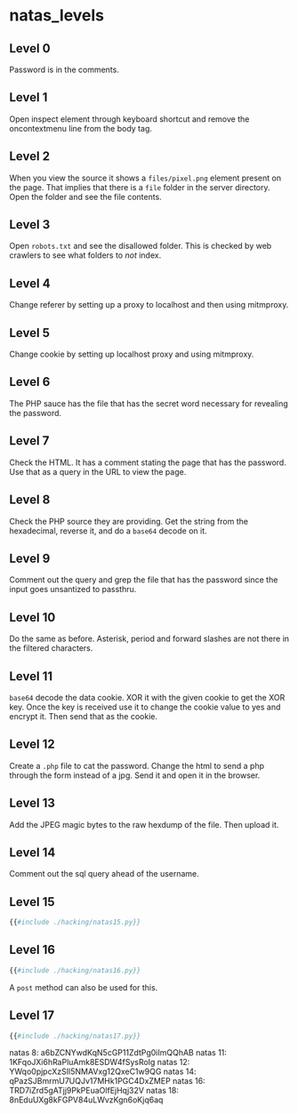 # natas_levels

## Level 0

Password is in the comments.

## Level 1

Open inspect element through keyboard shortcut and remove the oncontextmenu line from the body tag.

## Level 2

When you view the source it shows a `files/pixel.png` element present on the page. That implies that there is a `file` folder in the server directory. Open the folder and see the file contents.

## Level 3

Open `robots.txt` and see the disallowed folder. This is checked by web crawlers to see what folders to _not_ index.

## Level 4

Change referer by setting up a proxy to localhost and then using mitmproxy.

## Level 5

Change cookie by setting up localhost proxy and using mitmproxy.

## Level 6

The PHP sauce has the file that has the secret word necessary for revealing the password.

## Level 7

Check the HTML. It has a comment stating the page that has the password. Use that as a query in the URL to view the page.

## Level 8

Check the PHP source they are providing. Get the string from the hexadecimal, reverse it, and do a `base64` decode on it.

## Level 9

Comment out the query and grep the file that has the password since the input goes unsantized to passthru.

## Level 10

Do the same as before. Asterisk, period and forward slashes are not there in the filtered characters.

## Level 11

`base64` decode the data cookie. XOR it with the given cookie to get the XOR key. Once the key is received use it to change the cookie value to yes and encrypt it. Then send that as the cookie.

## Level 12

Create a `.php` file to cat the password. Change the html to send a php through the form instead of a jpg. Send it and open it in the browser.

## Level 13

Add the JPEG magic bytes to the raw hexdump of the file. Then upload it.

## Level 14

Comment out the sql query ahead of the username.

## Level 15

```py
{{#include ./hacking/natas15.py}}
```

## Level 16

```py
{{#include ./hacking/natas16.py}}
```

A `post` method can also be used for this.

## Level 17

```py
{{#include ./hacking/natas17.py}}
```

natas  8: a6bZCNYwdKqN5cGP11ZdtPg0iImQQhAB
natas 11: 1KFqoJXi6hRaPluAmk8ESDW4fSysRoIg
natas 12: YWqo0pjpcXzSIl5NMAVxg12QxeC1w9QG
natas 14: qPazSJBmrmU7UQJv17MHk1PGC4DxZMEP
natas 16: TRD7iZrd5gATjj9PkPEuaOlfEjHqj32V
natas 18: 8nEduUXg8kFGPV84uLWvzKgn6oKjq6aq
